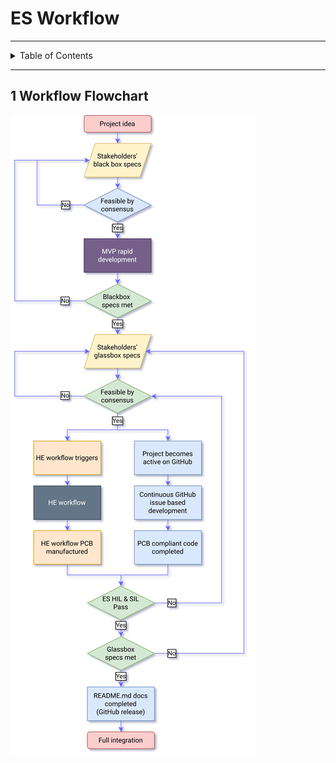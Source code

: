 # ES Workflow

---

<details markdown="1">
  <summary>Table of Contents</summary>

- [1 Workflow Flowchart](#1-workflow-flowchart)

</details>

---

## 1 Workflow Flowchart

![ES Workflow Shadow.drawio.png](pictures%2FES%20Workflow%20Shadow.drawio.png)

